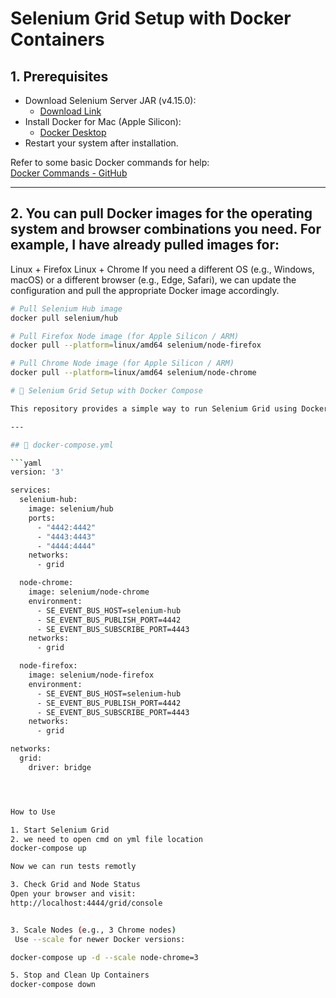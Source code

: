 # Selenium Grid Setup with Docker Containers

## 1. Prerequisites

- Download Selenium Server JAR (v4.15.0):
  - [Download Link](https://www.selenium.dev/downloads/)
- Install Docker for Mac (Apple Silicon):
  - [Docker Desktop](https://www.docker.com/products/docker-desktop/)
- Restart your system after installation.

Refer to some basic Docker commands for help:  
[Docker Commands - GitHub](https://github.com/harshitgupta1271/DevOps-CI-CD/blob/main/DockerCommands.md)

---

## 2. You can pull Docker images for the operating system and browser combinations you need. For example, I have already pulled images for:

Linux + Firefox
Linux + Chrome
If you need a different OS (e.g., Windows, macOS) or a different browser (e.g., Edge, Safari), we can update the configuration and pull the appropriate Docker image accordingly.

```bash
# Pull Selenium Hub image
docker pull selenium/hub

# Pull Firefox Node image (for Apple Silicon / ARM)
docker pull --platform=linux/amd64 selenium/node-firefox

# Pull Chrome Node image (for Apple Silicon / ARM)
docker pull --platform=linux/amd64 selenium/node-chrome

# 🚀 Selenium Grid Setup with Docker Compose

This repository provides a simple way to run Selenium Grid using Docker Compose. It includes a Hub and browser nodes (Chrome and Firefox), allowing you to run automated browser tests remotely.

---

## 📄 docker-compose.yml

```yaml
version: '3'

services:
  selenium-hub:
    image: selenium/hub
    ports:
      - "4442:4442"
      - "4443:4443"
      - "4444:4444"
    networks:
      - grid

  node-chrome:
    image: selenium/node-chrome
    environment:
      - SE_EVENT_BUS_HOST=selenium-hub
      - SE_EVENT_BUS_PUBLISH_PORT=4442
      - SE_EVENT_BUS_SUBSCRIBE_PORT=4443
    networks:
      - grid

  node-firefox:
    image: selenium/node-firefox
    environment:
      - SE_EVENT_BUS_HOST=selenium-hub
      - SE_EVENT_BUS_PUBLISH_PORT=4442
      - SE_EVENT_BUS_SUBSCRIBE_PORT=4443
    networks:
      - grid

networks:
  grid:
    driver: bridge




How to Use

1. Start Selenium Grid
2. we need to open cmd on yml file location 
docker-compose up 

Now we can run tests remotly

3. Check Grid and Node Status
Open your browser and visit:
http://localhost:4444/grid/console


3. Scale Nodes (e.g., 3 Chrome nodes)
 Use --scale for newer Docker versions:

docker-compose up -d --scale node-chrome=3

5. Stop and Clean Up Containers
docker-compose down















